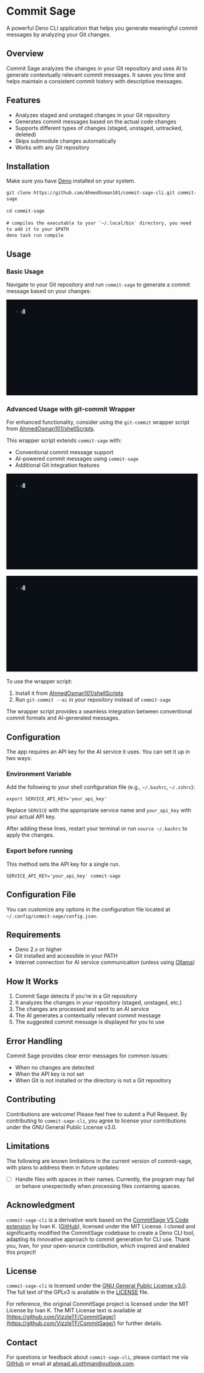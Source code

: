 # Commit Sage

A powerful Deno CLI application that helps you generate meaningful commit messages by analyzing your Git changes.

## Overview

Commit Sage analyzes the changes in your Git repository and uses AI to generate contextually relevant commit messages. It saves you time and helps maintain a consistent commit history with descriptive messages.

## Features

- Analyzes staged and unstaged changes in your Git repository
- Generates commit messages based on the actual code changes
- Supports different types of changes (staged, unstaged, untracked, deleted)
- Skips submodule changes automatically
- Works with any Git repository

## Installation

Make sure you have [Deno](https://deno.land/) installed on your system.

```shell
git clone https://github.com/AhmedOsman101/commit-sage-cli.git commit-sage

cd commit-sage

# compiles the executable to your `~/.local/bin` directory, you need to add it to your $PATH
deno task run compile
```

## Usage

### Basic Usage

Navigate to your Git repository and run `commit-sage` to generate a commit message based on your changes:

![](docs/commitSage.gif)

### Advanced Usage with git-commit Wrapper

For enhanced functionality, consider using the `git-commit` wrapper script from [AhmedOsman101/shellScripts](https://github.com/AhmedOsman101/shellScripts).

This wrapper script extends `commit-sage` with:

- Conventional commit message support
- AI-powered commit messages using `commit-sage`
- Additional Git integration features

![](docs/gitCommit.gif)

![](docs/gitCommitStaged.gif)

To use the wrapper script:

1. Install it from [AhmedOsman101/shellScripts](https://github.com/ahmedOsman101/shellscripts#installation)
2. Run `git-commit --ai` in your repository instead of `commit-sage`

The wrapper script provides a seamless integration between conventional commit formats and AI-generated messages.

## Configuration

The app requires an API key for the AI service it uses. You can set it up in two ways:

### Environment Variable

Add the following to your shell configuration file (e.g., `~/.bashrc`, `~/.zshrc`):

```shell
export SERVICE_API_KEY='your_api_key'
```

Replace `SERVICE` with the appropriate service name and `your_api_key` with your actual API key.

After adding these lines, restart your terminal or run `source ~/.bashrc` to apply the changes.

### Export before running

This method sets the API key for a single run.

```shell
SERVICE_API_KEY='your_api_key' commit-sage
```

## Configuration File

You can customize any options in the configuration file located at `~/.config/commit-sage/config.json`.

## Requirements

- Deno 2.x or higher
- Git installed and accessible in your PATH
- Internet connection for AI service communication (unless using [Ollama](https://github.com/ollama/ollama))

## How It Works

1. Commit Sage detects if you're in a Git repository
2. It analyzes the changes in your repository (staged, unstaged, etc.)
3. The changes are processed and sent to an AI service
4. The AI generates a contextually relevant commit message
5. The suggested commit message is displayed for you to use

## Error Handling

Commit Sage provides clear error messages for common issues:

- When no changes are detected
- When the API key is not set
- When Git is not installed or the directory is not a Git repository

## Contributing

Contributions are welcome! Please feel free to submit a Pull Request.
By contributing to `commit-sage-cli`, you agree to license your contributions under the GNU General Public License v3.0.

## Limitations

The following are known limitations in the current version of commit-sage, with plans to address them in future updates:

- [ ] Handle files with spaces in their names. Currently, the program may fail or behave unexpectedly when processing files containing spaces.

## Acknowledgment

`commit-sage-cli` is a derivative work based on the [CommitSage VS Code extension](https://marketplace.visualstudio.com/items?itemName=VizzleTF.geminicommit) by Ivan K. ([GitHub](https://github.com/VizzleTF/CommitSage)), licensed under the MIT License. I cloned and significantly modified the CommitSage codebase to create a Deno CLI tool, adapting its innovative approach to commit generation for CLI use. Thank you, Ivan, for your open-source contribution, which inspired and enabled this project!

## License

`commit-sage-cli` is licensed under the [GNU General Public License v3.0](LICENSE). The full text of the GPLv3 is available in the [LICENSE](LICENSE) file.

For reference, the original CommitSage project is licensed under the MIT License by Ivan K. The MIT License text is available at [https://github.com/VizzleTF/CommitSage/](https://github.com/VizzleTF/CommitSage/) for further details.

## Contact

For questions or feedback about `commit-sage-cli`, please contact me via [GitHub](https://github.com/AhmedOsman101) or email at [ahmad.ali.othman@outlook.com](mailto:ahmad.ali.othman@outlook.com).
